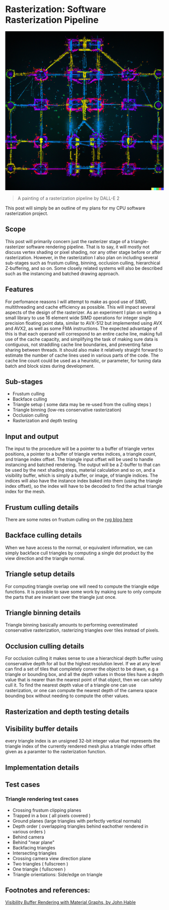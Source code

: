 # Rasterization: Software Rasterization Pipeline

![A painting of a rasterization pipeline by DALL-E](/assets/images/DALL-E_2023-02-10_22.00.36_-_An_artful_interpretation_of_a_technical_diagram_graph_of_a_computer_graphics_rasterization_pipeline_algorithm,_on_a_dark_background_with_neon_colored_.png)
> A painting of a rasterization pipeline by DALL-E 2

This post will simply be an outline of my plans for my CPU software rasterization project.

## Scope

This post will primarily concern just the rasterizer stage of a triangle-rasterizer software rendering pipeline.
That is to say, it will mostly not discuss vertex shading or pixel shading, nor any other stage before or after rasterization.
However, in the rasterization I also plan on including several sub-stages such as frustum culling, binning, occlusion culling, hierarchical Z-buffering, and so on.
Some closely related systems will also be described such as the instancing and batched drawing approach.

## Features

For perfomance reasons I will attempt to make as good use of SIMD, multithreading and cache efficiency as possible.
This will impact several aspects of the design of the rasterizer.
As an experiment I plan on writing a small library to use 16 element wide SIMD operations for integer single precision floating point data,
similar to AVX-512 but implemented using AVX and AVX2, as well as some FMA instructions.
The expected advantage of this is that each operand will correspond to an entire cache line, making full use of the cache capacity,
and simplifying the task of making sure data is contiguous, not straddling cache line boundaries, and preventing false sharing between threads.
It should also make it relatively straight forward to estimate the number of cache lines used in various parts of the code. 
The cache line count could be used as a heuristic, or parameter, for tuning data batch and block sizes during development.

## Sub-stages

- Frustum culling
- Backface culling
- Triangle setup ( some data may be re-used from the culling steps )
- Triangle binning (low-res conservative rasterization)
- Occlusion culling
- Rasterization and depth testing

## Input and output

The input to the procedure will be a pointer to a buffer of triangle vertex positions, a pointer to a buffer of triangle vertex indices,
a triangle count, and triange index offset. The triangle input offset will be used to handle instancing and batched rendering.
The output will be a Z-buffer to that can be used by the next shading steps, material calculation and so on, and a visibility buffer, which is simply a buffer, or image,
of triangle indices. The indices will also have the instance index baked into them (using the triangle index offset), so the index will have to be decoded to find the actual triangle index for the mesh.


## Frustum culling details

There are some notes on frustum culling on the [ryg blog here](https://fgiesen.wordpress.com/2010/10/17/view-frustum-culling/)

## Backface culling details

When we have access to the normal, or equivalent information, we can simply backface cull triangles by computing a single dot product by the view direction and the
triangle normal.

## Triangle setup details
For computing triangle overlap one will need to compute the triangle edge functions. It is possible to save some work by making sure to only compute the parts
that are invariant over the triangle just once. 

## Triangle binning details

Triangle binning basically amounts to performing overestimated conservative rasterization, rasterizing triangles over tiles instead of pixels.

## Occlusion culling details

For occlusion culling it makes sense to use a hierarchical depth buffer using conservative depth for all but the highest resolution level.
If we at any level can find a set of tiles that completely conver the object to be drawn, e.g a triangle or bounding box, and all the depth values in those tiles
have a depth value that is nearer than the nearest point of that object, then we can safely cull it.
To find the nearest depth value of a triangle one can use rasterization, or one can compute the nearest depth of the camera space bounding box without needing to compute the other values.

## Rasterization and depth testing details



## Visibility buffer details

every triangle index is an unsigned 32-bit integer value that represents the triangle index of the currently rendered mesh plus a triangle index offset given as a paramter to the rasterization function.

## Implementation details



## Test cases

### Triangle rendering test cases
- Crossing frustum clipping planes
- Trapped in a box ( all pixels covered )
- Ground planes (large triangles with perfectly vertical normals)
- Depth order ( overlapping triangles behind eachother rendered in various orders )
- Behind camera
- Behind "near plane"
- Backfacing triangles
- Intersecting triangles
- Crossing camera view direction plane
- Two triangles ( fullscreen )
- One triangle  ( fullscreen )
- Triangle orientations: Side/edge on triangle


## Footnotes and references:

[Visibility Buffer Rendering with Material Graphs, by John Hable](http://filmicworlds.com/blog/visibility-buffer-rendering-with-material-graphs/)
